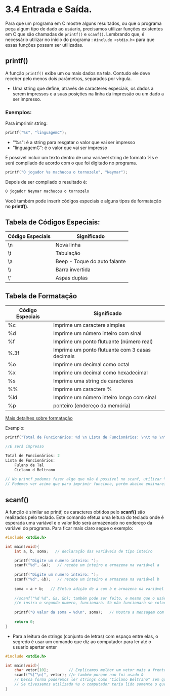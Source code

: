 # 3.4 Entrada e Saída.

Para que um programa em C mostre alguns resultados, ou que o programa peça algum tipo de dado ao usúario, precisamos utilizar funções existentes em C que são chamadas de `printf()` e `scanf()`. Lembrando que, é necessário utilizar no início do programa : `#include <stdio.h>` para que essas funções possam ser utilizadas.


## printf()

A função `printf()` exibe um ou mais dados na tela. Contudo ele deve receber pelo menos dois parâmetros, separados por vírgula.

- Uma string que define, através de caracteres especiais, os dados a serem impressos e a suas posições na linha da impressão ou um dado a ser impresso.


### Exemplos:

Para imprimir string:

```c
printf("%s", "linguagemC");
```

- "%s": é a string para resgatar o valor que vai ser impresso
- "linguagemC": é o valor que vai ser impresso

É possível incluir um texto dentro de uma variável string de formato %s e será compilado de acordo com o que foi digitado no programa.

```c
printf("O jogador %s machucou o tornozelo", "Neymar");
```

Depois de ser compilado o resultado é:

```c
O jogador Neymar machucou o tornozelo
```

Você também pode inserir códigos especiais e alguns tipos de formatação no **printf()**.

## Tabela de Códigos Especiais:

|Código Especiais | Significado |
|-----------------| ------------
| \n| Nova linha |
| \t | Tabulação |
| \a | Beep - Toque do auto falante |
| \\\ | Barra invertida |
| \\" | Aspas duplas|

## Tabela de Formatação 

|Código Especiais | Significado |
|-----------------| ------------|
| %c | Imprime um caractere simples |
| %d | Imprime um número inteiro com sinal |
| %f | Imprime um ponto flutuante (número real) |
| %.3f | Imprime um ponto flutuante com 3 casas decimais |
| %o | Imprime um decimal como octal |
| %x | Imprime um decimal como hexadecimal |
| %s | Imprime uma string de caracteres |
| %% | Imprime um caractere % |
| %ld | Imprime um número inteiro longo com sinal |
| %p | ponteiro (endereço da memória) |
[Mais detalhes sobre formatação](http://www.cplusplus.com/reference/cstdio/printf/)

Exemplo:

```c
printf("Total de Funcionários: %d \n Lista de Funcionários: \n\t %s \n\t %s \n", 2, "Fulano de Tal", "Ciclano Beltrano");

//E será impresso

Total de Funcionários: 2
Lista de Funcionários:
	Fulano de Tal
	Ciclano d Beltrano
	
// No printf podemos fazer algo que não é possível no scanf, utilizar %s em uma string com espaço, como no nome Ciclano Beltrano
// Podemos ver acima que para imprimir funciona, porém abaixo ensinarei um truque para leitura
```


## scanf()

A função é similar ao printf, os caracteres obtidos pelo **scanf()** são realizados pelo teclado. Este comando efetua uma leitura do teclado onde é esperada uma variável e o valor lido será armazenado no endereço da variável do programa. Para ficar mais claro segue o exemplo:

```c
#include <stdio.h>

int main(void){
    int a, b, soma;   // declaração das variáveis de tipo inteiro

    printf("Digite um numero inteiro: ");
    scanf("%d", &a);   // recebe um inteiro e armazena na variável a
  
    printf("Digite um numero inteiro: ");
    scanf("%d", &b);   // recebe um inteiro e armazena na variável b
    
    soma = a + b;   // Efetua adição de a com b e armazena na variável soma
    
    //scanf("%d %d", &a, &b); também pode ser feito, e mesmo que o usário insira o primeiro numero, aperte enter ou espaço 
    //e insira o segundo numero, funcionará. Só não funcionará se colocar os dois numeros juntos, pois será lido como um só
  
    printf("O valor da soma = %d\n", soma);   // Mostra a mensagem com o resultado
  
    return 0;
}
```

- Para a leitura de strings (conjunto de letras) com espaço entre elas, o segredo é usar um comando que diz ao computador para ler até o usuario apertar enter

```c
#include <stdio.h>

int main(void){
	char vetor[10];  		// Explicamos melhor um vetor mais a frente
	scanf("%[^\n]", vetor);	//e também porque nao foi usado &
	// Dessa forma poderemos ler strings como "Ciclano Beltrano" sem qualquer problema
	// Se tivessemos utilizado %s o computador teria lido somente o que estava a esquerda do espaço, o Ciclano
}

